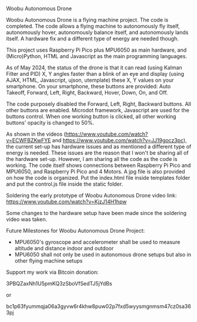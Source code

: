 Woobu Autonomous Drone

Woobu Autonomous Drone is a flying machine project. The code is completed. The code allows a flying machine to autonomously fly itself, autonomously hover, autonomously balance itself, and autonomously lands itself. A hardware fix and a different type of energy are needed though. 

This project uses Raspberry Pi Pico plus MPU6050 as main hardware, and (Micro)Python, HTML and Javascript as the main programming languages.

As of May 2024, the status of the drone is that it can read (using Kalman Filter and PID) X, Y angles faster than a blink of an eye and display (using AJAX, HTML, Javascript, ujson, utemplate) these X, Y values on your smartphone. On your smartphone, these buttons are provided: Auto Takeoff, Forward, Left, Right, Backward, Hover, Down, On, and Off.

The code purposely disabled the Forward, Left, Right, Backward buttons. All other buttons are enabled. Microdot framework, Javascript are used for the buttons control. When one working button is clicked, all other working buttons' opacity is changed to 50%.

As shown in the videos (https://www.youtube.com/watch?v=ECWFBZKwFYE and https://www.youtube.com/watch?v=JJ19gocz3pc), the current set-up has hardware issues and as mentioned a different type of energy is needed. These issues are the reason that I won't be sharing all of the hardware set-up. However, I am sharing all the code as the code is working. The code itself shows connections between Raspberry Pi Pico and MPU6050, and Raspberry Pi Pico and 4 Motors. A jpg file is also provided on how the code is organized. Put the index.html file inside templates folder and put the control.js file inside the static folder.

Soldering the early prototype of Woobu Autonomous Drone video link: https://www.youtube.com/watch?v=KjzJ14H1hpw

Some changes to the hardware setup have been made since the soldering video was taken.

Future Milestones for Woobu Autonomous Drone Project:
- MPU6050's gyroscope and accelerometer shall be used to measure altitude and distance indoor and outdoor
- MPU6050 shall not only be used in autonomous drone setups but also in other flying machine setups

Support my work via Bitcoin donation:

3PBQZaxNh1U5pmKQ3zSboVfSedTJ5jYdBs

or

bc1p63fyummqja06a3gyvw6r4khw8puw02p7fxd5wyysmgnmsm47cz0sa363pj
